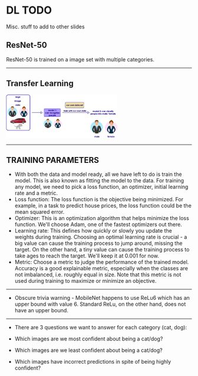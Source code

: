 # DL TODO
Misc. stuff to add to other slides



## ResNet-50
ResNet-50 is trained on a image set with multiple categories.

---

## Transfer Learning


<img src="../../assets/images/deep-learning/transfer-learning-1.png" alt="XXX image missing" style="background:white;max-width:80%;" width="60%" /><!-- {"left" : 0.91, "top" : 5.34, "height" : 3.3, "width" : 8.43} -->

---


## TRAINING PARAMETERS

  - With both the data and model ready, all we have left to do is train the model. This is also known as fitting the model to the data. For training any model, we need to pick a loss function, an optimizer, initial learning rate and a metric.
  - Loss function: The loss function is the objective being minimized. For example, in a task to predict house prices, the loss function could be the mean squared error.
  - Optimizer: This is an optimization algorithm that helps minimize the loss function. We'll choose Adam, one of the fastest optimizers out there.
  - Learning rate: This defines how quickly or slowly you update the weights during training. Choosing an optimal learning rate is crucial - a big value can cause the training process to jump around, missing the target. On the other hand, a tiny value can cause the training process to take ages to reach the target. We'll keep it at 0.001 for now.
  - Metric: Choose a metric to judge the performance of the trained model. Accuracy is a good explainable metric, especially when the classes are not imbalanced, i.e. roughly equal in size. Note that this metric is not used during training to maximize or minimize an objective.



---

- Obscure trivia warning - MobileNet happens to use ReLu6 which has an upper bound with value 6. Standard ReLu, on the other hand, does not have an upper bound.

---

- There are 3 questions we want to answer for each category (cat, dog):

- Which images are we most confident about being a cat/dog?

- Which images are we least confident about being a cat/dog?

- Which images have incorrect predictions in spite of being highly confident?
